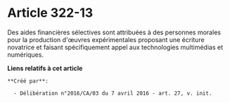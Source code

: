 # Article 322-13

Des aides financières sélectives sont attribuées à des personnes morales pour la production d'œuvres expérimentales proposant
une écriture novatrice et faisant spécifiquement appel aux technologies multimédias et numériques.

**Liens relatifs à cet article**

	**Créé par**:

	  - Délibération n°2016/CA/03 du 7 avril 2016 - art. 27, v. init.
